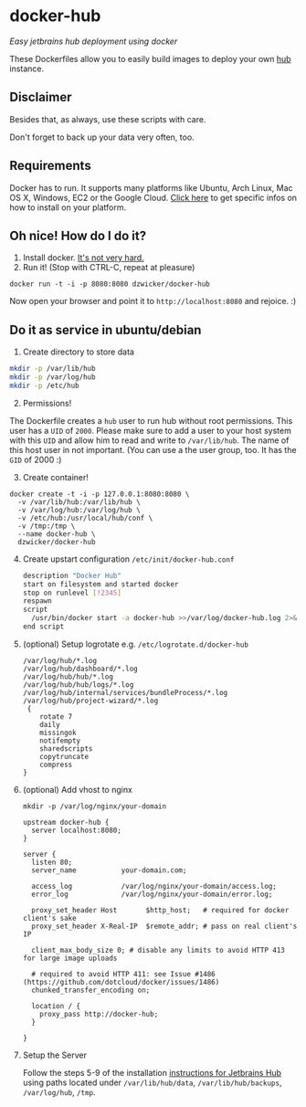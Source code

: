 
# docker-hub

*Easy jetbrains hub deployment using docker*

These Dockerfiles allow you to easily build images to deploy your own [hub](http://www.jetbrains.com/hub/) instance.

## Disclaimer
Besides that, as always, use these scripts with care.

Don't forget to back up your data very often, too.

## Requirements
Docker has to run. It supports many platforms like Ubuntu, Arch Linux, Mac OS X, Windows, EC2 or the Google Cloud.
[Click here](http://docs.docker.io/en/latest/installation/) to get specific infos on how to install on your platform.

## Oh nice! How do I do it?
1. Install docker. [It's not very hard.](http://docs.docker.io/en/latest/installation/)
2. Run it! (Stop with CTRL-C, repeat at pleasure)

  `docker run -t -i -p 8080:8080 dzwicker/docker-hub`



Now open your browser and point it to `http://localhost:8080` and rejoice. :)

## Do it as service in ubuntu/debian
1. Create directory to store data
  
  ``` bash
  mkdir -p /var/lib/hub
  mkdir -p /var/log/hub
  mkdir -p /etc/hub
  ```

2. Permissions!

  The Dockerfile creates a `hub` user to run hub without root permissions. This user has a `UID` of `2000`. Please make sure to add a user to your host system with this `UID` and allow him to read and write to `/var/lib/hub`. The name of this host user in not important. (You can use a the user group, too. It has the `GID` of 2000 :)
  
3. Create container!

  ```
  docker create -t -i -p 127.0.0.1:8080:8080 \ 
  	-v /var/lib/hub:/var/lib/hub \ 
  	-v /var/log/hub:/var/log/hub \
  	-v /etc/hub:/usr/local/hub/conf \
  	-v /tmp:/tmp \
  	--name docker-hub \
  	dzwicker/docker-hub
  ```

4. Create upstart configuration `/etc/init/docker-hub.conf`

	``` bash
	description "Docker Hub"
	start on filesystem and started docker
	stop on runlevel [!2345]
	respawn
	script
	  /usr/bin/docker start -a docker-hub >>/var/log/docker-hub.log 2>&1
	end script

	```
5. (optional) Setup logrotate e.g. `/etc/logrotate.d/docker-hub`


	```
	/var/log/hub/*.log
	/var/log/hub/dashboard/*.log 
	/var/log/hub/hub/*.log 
	/var/log/hub/hub/logs/*.log 
	/var/log/hub/internal/services/bundleProcess/*.log 
	/var/log/hub/project-wizard/*.log 
	 {
	    rotate 7
	    daily
	    missingok
	    notifempty
	    sharedscripts
	    copytruncate
	    compress
	}
	```
6. (optional) Add vhost to nginx

	`mkdir -p /var/log/nginx/your-domain`

	```
	upstream docker-hub {
	  server localhost:8080;
	}

	server {
	  listen 80;
	  server_name           your-domain.com;

	  access_log            /var/log/nginx/your-domain/access.log;
	  error_log             /var/log/nginx/your-domain/error.log;

	  proxy_set_header Host       $http_host;   # required for docker client's sake
	  proxy_set_header X-Real-IP  $remote_addr; # pass on real client's IP

	  client_max_body_size 0; # disable any limits to avoid HTTP 413 for large image uploads

	  # required to avoid HTTP 411: see Issue #1486 (https://github.com/dotcloud/docker/issues/1486)
	  chunked_transfer_encoding on;

	  location / {
	    proxy_pass http://docker-hub;
	  }

	}
	```
7. Setup the Server
	
	Follow the steps 5-9 of the installation [instructions for Jetbrains Hub](https://www.jetbrains.com/hub/help/1.0/Installing-Hub-with-Zip-Distribution.html) using paths located under `/var/lib/hub/data`, `/var/lib/hub/backups`, `/var/log/hub`, `/tmp`.
